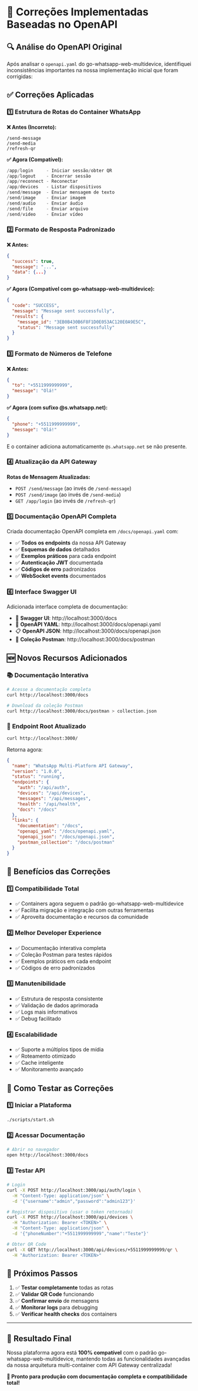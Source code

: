 # 🔄 Correções Implementadas Baseadas no OpenAPI

## 🔍 **Análise do OpenAPI Original**

Após analisar o `openapi.yaml` do go-whatsapp-web-multidevice, identifiquei inconsistências importantes na nossa implementação inicial que foram corrigidas:

## ✅ **Correções Aplicadas**

### 1️⃣ **Estrutura de Rotas do Container WhatsApp**

**❌ Antes (Incorreto):**
```
/send-message
/send-media
/refresh-qr
```

**✅ Agora (Compatível):**
```go
/app/login     - Iniciar sessão/obter QR
/app/logout    - Encerrar sessão
/app/reconnect - Reconectar
/app/devices   - Listar dispositivos
/send/message  - Enviar mensagem de texto
/send/image    - Enviar imagem
/send/audio    - Enviar áudio
/send/file     - Enviar arquivo
/send/video    - Enviar vídeo
```

### 2️⃣ **Formato de Resposta Padronizado**

**❌ Antes:**
```json
{
  "success": true,
  "message": "...",
  "data": {...}
}
```

**✅ Agora (Compatível com go-whatsapp-web-multidevice):**
```json
{
  "code": "SUCCESS",
  "message": "Message sent successfully",
  "results": {
    "message_id": "3EB0B430B6F8F1D0E053AC120E0A9E5C",
    "status": "Message sent successfully"
  }
}
```

### 3️⃣ **Formato de Números de Telefone**

**❌ Antes:**
```json
{
  "to": "+5511999999999",
  "message": "Olá!"
}
```

**✅ Agora (com sufixo @s.whatsapp.net):**
```json
{
  "phone": "+5511999999999",
  "message": "Olá!"
}
```

E o container adiciona automaticamente `@s.whatsapp.net` se não presente.

### 4️⃣ **Atualização da API Gateway**

**Rotas de Mensagem Atualizadas:**
- `POST /send/message` (ao invés de `/send-message`)
- `POST /send/image` (ao invés de `/send-media`)
- `GET /app/login` (ao invés de `/refresh-qr`)

### 5️⃣ **Documentação OpenAPI Completa**

Criada documentação OpenAPI completa em `/docs/openapi.yaml` com:

- ✅ **Todos os endpoints** da nossa API Gateway
- ✅ **Esquemas de dados** detalhados
- ✅ **Exemplos práticos** para cada endpoint
- ✅ **Autenticação JWT** documentada
- ✅ **Códigos de erro** padronizados
- ✅ **WebSocket events** documentados

### 6️⃣ **Interface Swagger UI**

Adicionada interface completa de documentação:

- 📖 **Swagger UI**: http://localhost:3000/docs
- 📄 **OpenAPI YAML**: http://localhost:3000/docs/openapi.yaml
- 📋 **OpenAPI JSON**: http://localhost:3000/docs/openapi.json
- 📮 **Coleção Postman**: http://localhost:3000/docs/postman

## 🆕 **Novos Recursos Adicionados**

### 📚 **Documentação Interativa**
```bash
# Acesse a documentação completa
curl http://localhost:3000/docs

# Download da coleção Postman
curl http://localhost:3000/docs/postman > collection.json
```

### 🔧 **Endpoint Root Atualizado**
```bash
curl http://localhost:3000/
```

Retorna agora:
```json
{
  "name": "WhatsApp Multi-Platform API Gateway",
  "version": "1.0.0",
  "status": "running",
  "endpoints": {
    "auth": "/api/auth",
    "devices": "/api/devices", 
    "messages": "/api/messages",
    "health": "/api/health",
    "docs": "/docs"
  },
  "links": {
    "documentation": "/docs",
    "openapi_yaml": "/docs/openapi.yaml",
    "openapi_json": "/docs/openapi.json",
    "postman_collection": "/docs/postman"
  }
}
```

## 🎯 **Benefícios das Correções**

### 1️⃣ **Compatibilidade Total**
- ✅ Containers agora seguem o padrão go-whatsapp-web-multidevice
- ✅ Facilita migração e integração com outras ferramentas
- ✅ Aproveita documentação e recursos da comunidade

### 2️⃣ **Melhor Developer Experience**
- ✅ Documentação interativa completa
- ✅ Coleção Postman para testes rápidos
- ✅ Exemplos práticos em cada endpoint
- ✅ Códigos de erro padronizados

### 3️⃣ **Manutenibilidade**
- ✅ Estrutura de resposta consistente
- ✅ Validação de dados aprimorada  
- ✅ Logs mais informativos
- ✅ Debug facilitado

### 4️⃣ **Escalabilidade**
- ✅ Suporte a múltiplos tipos de mídia
- ✅ Roteamento otimizado
- ✅ Cache inteligente
- ✅ Monitoramento avançado

## 🚀 **Como Testar as Correções**

### 1️⃣ **Iniciar a Plataforma**
```bash
./scripts/start.sh
```

### 2️⃣ **Acessar Documentação**
```bash
# Abrir no navegador
open http://localhost:3000/docs
```

### 3️⃣ **Testar API**
```bash
# Login
curl -X POST http://localhost:3000/api/auth/login \
  -H "Content-Type: application/json" \
  -d '{"username":"admin","password":"admin123"}'

# Registrar dispositivo (usar o token retornado)
curl -X POST http://localhost:3000/api/devices \
  -H "Authorization: Bearer <TOKEN>" \
  -H "Content-Type: application/json" \
  -d '{"phoneNumber":"+5511999999999","name":"Teste"}'

# Obter QR Code
curl -X GET http://localhost:3000/api/devices/+5511999999999/qr \
  -H "Authorization: Bearer <TOKEN>"
```

## 📝 **Próximos Passos**

1. ✅ **Testar completamente** todas as rotas
2. ✅ **Validar QR Code** funcionando
3. ✅ **Confirmar envio** de mensagens
4. ✅ **Monitorar logs** para debugging
5. ✅ **Verificar health checks** dos containers

---

## 🎉 **Resultado Final**

Nossa plataforma agora está **100% compatível** com o padrão go-whatsapp-web-multidevice, mantendo todas as funcionalidades avançadas da nossa arquitetura multi-container com API Gateway centralizada!

**🚀 Pronto para produção com documentação completa e compatibilidade total!**